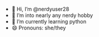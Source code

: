 - 👋 Hi, I’m @nerdyuser28
- 👀 I’m into nearly any nerdy hobby
- 🌱 I’m currently learning python
- 😄 Pronouns: she/they
